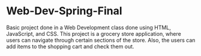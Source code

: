 # Web-Dev-Spring-Final

Basic project done in a Web Development class done using HTML, JavaScript, and CSS. This project is a grocery store application, where users can navigate through certain sections of the store. Also, the users can add items to the shopping cart and check them out.